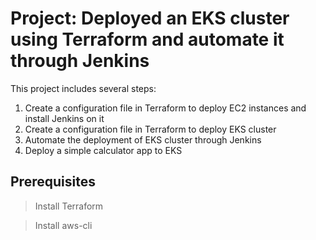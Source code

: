 # Project: Deployed an EKS cluster using Terraform and automate it through Jenkins

This project includes several steps:
1. Create a configuration file in Terraform to deploy EC2 instances and install Jenkins on it
2. Create a configuration file in Terraform to deploy EKS cluster
3. Automate the deployment of EKS cluster through Jenkins
4. Deploy a simple calculator app to EKS

## Prerequisites
> Install Terraform

> Install aws-cli
